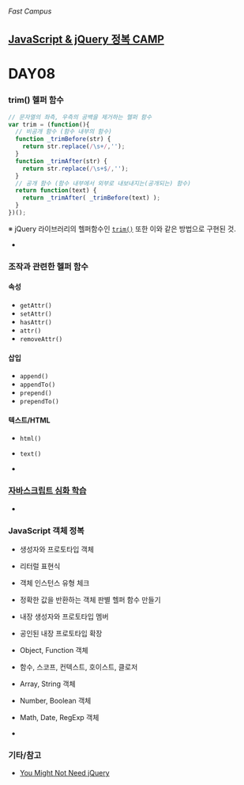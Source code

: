 ###### Fast Campus

## [JavaScript & jQuery 정복 CAMP](http://www.fastcampus.co.kr/dev_camp_jst/)

# DAY08

### trim() 헬퍼 함수

```js
// 문자열의 좌측, 우측의 공백을 제거하는 헬퍼 함수
var trim = (function(){
  // 비공개 함수 (함수 내부의 함수)
  function _trimBefore(str) {
    return str.replace(/\s+/,'');
  }
  function _trimAfter(str) {
    return str.replace(/\s+$/,'');
  }
  // 공개 함수 (함수 내부에서 외부로 내보내지는(공개되는) 함수)
  return function(text) {
    return _trimAfter( _trimBefore(text) );
  }
})();
```

※ jQuery 라이브러리의 헬퍼함수인 [`trim()`](http://api.jquery.com/jQuery.trim/) 또한 이와 같은 방법으로 구현된 것.

-

### 조작과 관련한 헬퍼 함수

#### 속성
- `getAttr()`
- `setAttr()`
- `hasAttr()`
- `attr()`
- `removeAttr()`

#### 삽입
- `append()`
- `appendTo()`
- `prepend()`
- `prependTo()`

#### 텍스트/HTML
- `html()`
- `text()`

-

### [자바스크립트 심화 학습](../Reference/js-00-reference.md)

-

### JavaScript 객체 정복

- 생성자와 프로토타입 객체
- 리터럴 표현식
- 객체 인스턴스 유형 체크
- 정확한 값을 반환하는 객체 판별 헬퍼 함수 만들기
- 내장 생성자와 프로토타입 멤버
- 공인된 내장 프로토타입 확장
- Object, Function 객체
- 함수, 스코프, 컨텍스트, 호이스트, 클로저
- Array, String 객체
- Number, Boolean 객체
- Math, Date, RegExp 객체

-

### 기타/참고

- [You Might Not Need jQuery](http://youmightnotneedjquery.com/)